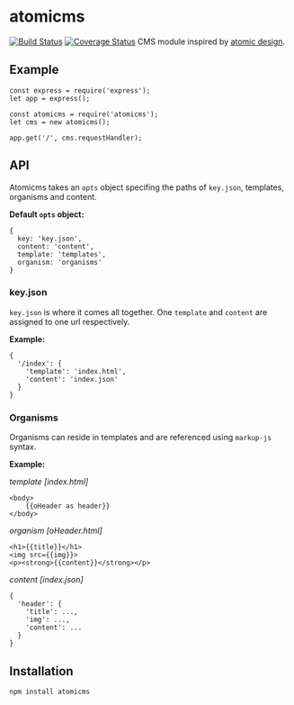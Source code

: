 # atomicms
[![Build Status](https://travis-ci.org/MEH-Design/atomicms.svg?branch=master)](https://travis-ci.org/MEH-Design/atomicms)
[![Coverage Status](https://coveralls.io/repos/github/MEH-Design/atomicms/badge.svg?branch=master)](https://coveralls.io/github/MEH-Design/atomicms?branch=master)
CMS module inspired by [atomic design](http://bradfrost.com/blog/post/atomic-web-design).

## Example
````
const express = require('express');
let app = express();

const atomicms = require('atomicms');
let cms = new atomicms();

app.get('/', cms.requestHandler);
````

## API
Atomicms takes an `opts` object specifing the paths of `key.json`, templates, organisms and content.

**Default `opts` object:**
````
{
  key: 'key.json',
  content: 'content',
  template: 'templates',
  organism: 'organisms'
}
````

### key.json
`key.json` is where it comes all together. One `template` and `content` are assigned to one url respectively.

**Example:**
````
{
  '/index': {
    'template': 'index.html',
    'content': 'index.json'
  }
}
````

### Organisms
Organisms can reside in templates and are referenced using ``markup-js`` syntax.

**Example:**

*template [index.html]*
````
<body>
    {{oHeader as header}}
</body>
````

*organism [oHeader.html]*
````
<h1>{{title}}</h1>
<img src={{img}}>
<p><strong>{{content}}</strong></p>
````

*content [index.json]*
````
{
  'header': {
    'title': ...,
    'img': ...,
    'content': ...
  }
}
````

## Installation
````
npm install atomicms
````
